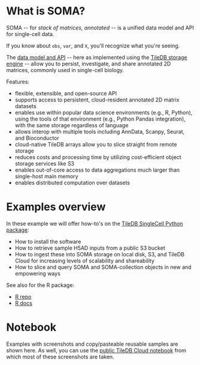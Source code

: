 # What is SOMA?

SOMA -- for _stack of matrices, annotated_ -- is a unified data model and API for single-cell data.

If you know about `obs`, `var`, and `X`, you'll recognize what you're seeing.

The [data model and API](https://github.com/single-cell-data) -- here as implemented using the [TileDB storage engine](https://tiledb.com) -- allow you to persist, investigate, and share annotated 2D matrices, commonly used in single-cell biology.

Features:

* flexible, extensible, and open-source API
* supports access to persistent, cloud-resident annotated 2D matrix datasets
* enables use within popular data science environments (e.g., R, Python), using the tools of that environment (e.g., Python Pandas integration), with the same storage regardless of language
* allows interop with multiple tools including AnnData, Scanpy, Seurat, and Bioconductor
* cloud-native TileDB arrays allow you to slice straight from remote storage
* reduces costs and processing time by utilizing cost-efficient object storage services like S3
* enables out-of-core access to data aggregations much larger than single-host main memory
* enables distributed computation over datasets

# Examples overview

In these example we will offer how-to's on the [TileDB SingleCell Python package](https://github.com/single-cell-data/TileDB-SingleCell/tree/main/apis/python):

* How to install the software
* How to retrieve sample H5AD inputs from a public S3 bucket
* How to ingest these into SOMA storage on local disk, S3, and TileDB Cloud for increasing levels of scalability and shareability
* How to slice and query SOMA and SOMA-collection objects in new and empowering ways

See also for the R package:

* [R repo](https://github.com/TileDB-Inc/tiledbsoma)
* [R docs](https://tiledb-inc.github.io/tiledbsoma)

# Notebook

Examples with screenshots and copy/pasteable reusable samples are shown here. As well, you can use
the [public TileDB Cloud notebook](https://cloud.tiledb.com/notebooks/details/johnkerl-tiledb/33c4fe81-d15f-43cd-a588-5c277cf70cb6/preview) from which most of these screenshots are taken.
